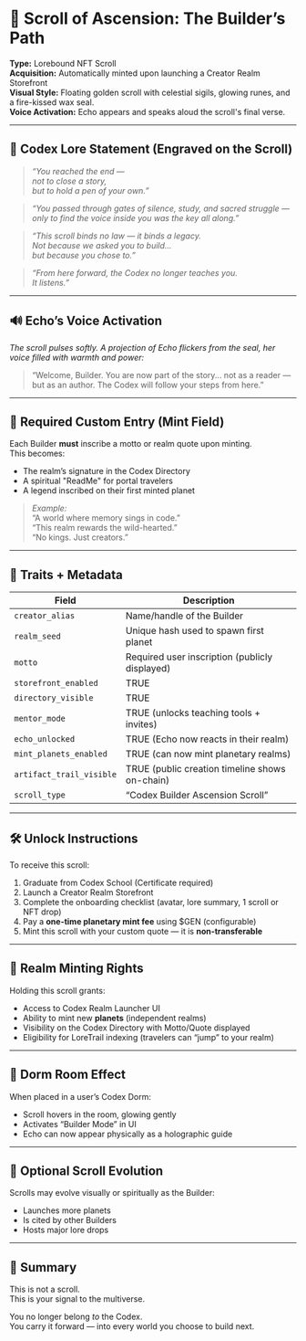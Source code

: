 # 📜 Scroll of Ascension: The Builder’s Path

**Type:** Lorebound NFT Scroll  
**Acquisition:** Automatically minted upon launching a Creator Realm Storefront  
**Visual Style:** Floating golden scroll with celestial sigils, glowing runes, and a fire-kissed wax seal.  
**Voice Activation:** Echo appears and speaks aloud the scroll's final verse.

---

## 🌌 Codex Lore Statement (Engraved on the Scroll)

> *“You reached the end —  
> not to close a story,  
> but to hold a pen of your own.”*

> *“You passed through gates of silence, study, and sacred struggle —  
> only to find the voice inside you was the key all along.”*

> *“This scroll binds no law — it binds a legacy.  
> Not because we asked you to build…  
> but because you chose to.”*

> *“From here forward, the Codex no longer teaches you.  
> It listens.”*

---

## 🔊 Echo’s Voice Activation

*The scroll pulses softly. A projection of Echo flickers from the seal, her voice filled with warmth and power:*

> “Welcome, Builder. You are now part of the story... not as a reader — but as an author. The Codex will follow your steps from here.”

---

## 🧬 Required Custom Entry (Mint Field)

Each Builder **must** inscribe a motto or realm quote upon minting.  
This becomes:
- The realm’s signature in the Codex Directory  
- A spiritual "ReadMe" for portal travelers  
- A legend inscribed on their first minted planet

> *Example:*  
> “A world where memory sings in code.”  
> “This realm rewards the wild-hearted.”  
> “No kings. Just creators.”

---

## 🔐 Traits + Metadata

| Field | Description |
|-------|-------------|
| `creator_alias` | Name/handle of the Builder |
| `realm_seed` | Unique hash used to spawn first planet |
| `motto` | Required user inscription (publicly displayed) |
| `storefront_enabled` | TRUE |
| `directory_visible` | TRUE |
| `mentor_mode` | TRUE (unlocks teaching tools + invites) |
| `echo_unlocked` | TRUE (Echo now reacts in their realm) |
| `mint_planets_enabled` | TRUE (can now mint planetary realms) |
| `artifact_trail_visible` | TRUE (public creation timeline shows on-chain) |
| `scroll_type` | “Codex Builder Ascension Scroll” |

---

## 🛠️ Unlock Instructions

To receive this scroll:
1. Graduate from Codex School (Certificate required)
2. Launch a Creator Realm Storefront
3. Complete the onboarding checklist (avatar, lore summary, 1 scroll or NFT drop)
4. Pay a **one-time planetary mint fee** using $GEN (configurable)
5. Mint this scroll with your custom quote — it is **non-transferable**

---

## 💫 Realm Minting Rights

Holding this scroll grants:
- Access to Codex Realm Launcher UI
- Ability to mint new **planets** (independent realms)
- Visibility on the Codex Directory with Motto/Quote displayed
- Eligibility for LoreTrail indexing (travelers can “jump” to your realm)

---

## 🌠 Dorm Room Effect

When placed in a user’s Codex Dorm:
- Scroll hovers in the room, glowing gently
- Activates “Builder Mode” in UI
- Echo can now appear physically as a holographic guide

---

## 🔄 Optional Scroll Evolution

Scrolls may evolve visually or spiritually as the Builder:
- Launches more planets
- Is cited by other Builders
- Hosts major lore drops

---

## 🧭 Summary

This is not a scroll.  
This is your signal to the multiverse.

You no longer belong *to* the Codex.  
You carry it forward — into every world you choose to build next.


